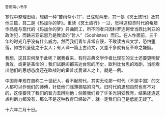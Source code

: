     苦雨斋小书序 

   寒假中整理旧稿，想编一种“苦雨斋小书”，已成就两册，其一是《冥土旅行》及其他三篇，其二是《玛加尔的梦》。重读《冥土旅行》一过，觉得这桓灵时代的希腊作品竟与现代的《玛加尔的梦》异曲同工，所不同者只因科罗连珂曾当西比利亚的政治犯，而路吉亚诺思乃是教读的“哲人”（Sophistes）而已。在人性面前，三千年的时光几乎没有什么威力。然而我们青年非常自馁，不敢读古典文学，恐怕堕落，如古代圣徒之于女人；有人译一篇上古诗文，又差不多就有反革命之嫌疑。

   我想，这其实何至于此呢？据我看来，有时古典文学作者比现在的文士还要更明智勇敢，或更是革命的；我们试翻阅都吉迪台思的历史，欧利比台思的戏剧，当能看出他们的思想态度还在欧战时的霍普忒曼诸人之上，就是一例。

   中国青年现在自称二十世纪人，看不起前代，其实无论那一时代（不是中国）的文人都可以作他们的师傅，针砭他们浅薄狭隘的习气。旧时代的思想自然也有不对的，这便要凭了我们的智力去辨别他；倘若我们费了许多光阴受教育，结果还连这点判断力都没有，那么不是这种教育已经破产，就一定我们自己是低能无疑了。

   十六年二月十日。

